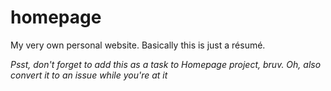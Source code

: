# homepage
My very  own personal website. Basically this is just a résumé.

*Psst, don't forget to add this as a task to Homepage project, bruv. Oh, also convert it to an issue while you're at it*